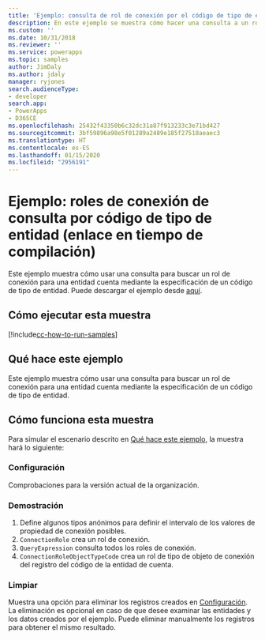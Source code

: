 ```yaml
---
title: 'Ejemplo: consulta de rol de conexión por el código de tipo de entidad (Common Data Service) | Microsoft Docs'
description: En este ejemplo se muestra cómo hacer una consulta a un rol de conexión
ms.custom: ''
ms.date: 10/31/2018
ms.reviewer: ''
ms.service: powerapps
ms.topic: samples
author: JimDaly
ms.author: jdaly
manager: ryjones
search.audienceType:
- developer
search.app:
- PowerApps
- D365CE
ms.openlocfilehash: 25432f43350b6c32dc31a87f913233c3e71bd427
ms.sourcegitcommit: 3bf59896a98e5f01289a2489e185f27518aeaec3
ms.translationtype: HT
ms.contentlocale: es-ES
ms.lasthandoff: 01/15/2020
ms.locfileid: "2956191"
---
```

# <a name="sample-query-connection-roles-by-entity-type-code-early-bound"></a>Ejemplo: roles de conexión de consulta por código de tipo de entidad (enlace en tiempo de compilación)

Este ejemplo muestra cómo usar una consulta para buscar un rol de conexión para una entidad cuenta mediante la especificación de un código de tipo de entidad. Puede descargar el ejemplo desde [aquí](https://github.com/Microsoft/PowerApps-Samples/tree/master/cds/orgsvc/C%23/QueryRoleByEntityType).

## <a name="how-to-run-this-sample"></a>Cómo ejecutar esta muestra

[!include[cc-how-to-run-samples](../../includes/cc-how-to-run-samples.md)]

## <a name="what-this-sample-does"></a>Qué hace este ejemplo

Este ejemplo muestra cómo usar una consulta para buscar un rol de conexión para una entidad cuenta mediante la especificación de un código de tipo de entidad.

## <a name="how-this-sample-works"></a>Cómo funciona esta muestra

Para simular el escenario descrito en [Qué hace este ejemplo](#what-this-sample-does), la muestra hará lo siguiente:

### <a name="setup"></a>Configuración

Comprobaciones para la versión actual de la organización.

### <a name="demonstrate"></a>Demostración

1. Define algunos tipos anónimos para definir el intervalo de los valores de propiedad de conexión posibles.
2. `ConnectionRole` crea un rol de conexión.
3. `QueryExpression` consulta todos los roles de conexión.
4. `ConnectionRoleObjectTypeCode` crea un rol de tipo de objeto de conexión del registro del código de la entidad de cuenta. 

### <a name="clean-up"></a>Limpiar

Muestra una opción para eliminar los registros creados en [Configuración](#setup). La eliminación es opcional en caso de que desee examinar las entidades y los datos creados por el ejemplo. Puede eliminar manualmente los registros para obtener el mismo resultado.
